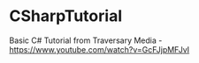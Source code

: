 # CSharpTutorial
 Basic C# Tutorial from Traversary Media - https://www.youtube.com/watch?v=GcFJjpMFJvI

